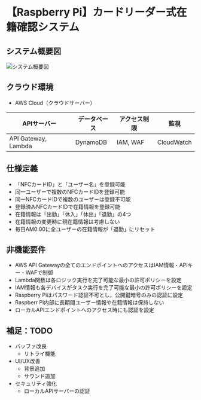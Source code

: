 # 【Raspberry Pi】カードリーダー式在籍確認システム

## システム概要図

![システム概要図](https://github.com/user-attachments/assets/4042ead0-46ba-4919-bc67-36e50953ce16)

## クラウド環境

- AWS Cloud（クラウドサーバー）

| APIサーバー          | データベース | アクセス制限 | 監視       |
----                  |----         |----         |----
| API Gateway, Lambda | DynamoDB    | IAM, WAF    | CloudWatch |

## 仕様定義

- 「NFCカードID」と「ユーザー名」を登録可能
- 同一ユーザーで複数のNFCカードIDを登録可能
- 同一NFCカードIDで複数のユーザーは登録不可能
- 登録済みNFCカードIDで在籍情報を登録可能
- 在籍情報は「出勤」「休入」「休出」「退勤」の4つ
- 在籍情報の変更時に現在籍情報は考慮しない
- 毎日AM0:00に全ユーザーの在籍情報が「退勤」にリセット

## 非機能要件

- AWS API Gatewayの全てのエンドポイントへのアクセスはIAM情報・APIキー・WAFで制御
- Lambda関数は各ロジック実行を完了可能な最小の許可ポリシーを設定
- IAM情報も各デバイスがタスク実行を完了可能な最小の許可ポリシーを設定
- Raspberry Piはパスワード認証不可とし，公開鍵暗号のみの認証に設定
- Raspberr Pi内部に長期間ユーザー情報や在籍情報は保持しない
- ローカルAPIエンドポイントへのアクセス時にも認証を設定

## 補足：TODO

- バッファ改良
  - リトライ機能
- UI/UX改善
  - 背景追加
  - サウンド追加
- セキュリティ強化
  - ローカルAPIサーバーの認証
